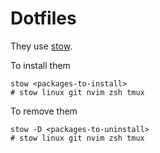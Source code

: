 # Dotfiles

They use [stow](https://github.com/kdisneur/stow).

To install them

```
stow <packages-to-install>
# stow linux git nvim zsh tmux
```

To remove them

```
stow -D <packages-to-uninstall>
# stow linux git nvim zsh tmux
```
